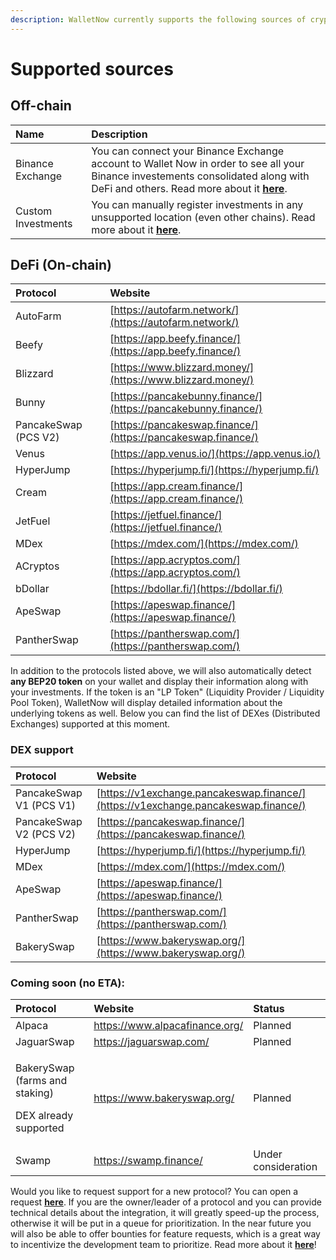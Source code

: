 ```yaml
---
description: WalletNow currently supports the following sources of crypto investments
---
```


# Supported sources

## Off-chain

| Name | Description |
| :--- | :--- |
| Binance Exchange | You can connect your Binance Exchange account to Wallet Now in order to see all your Binance investements consolidated along with DeFi and others. Read more about it [**here**](features/binance-exchange-integration.md). |
| Custom Investments | You can manually register investments in any unsupported location \(even other chains\). Read more about it [**here**](features/custom-investments.md). |

## DeFi \(On-chain\)

| Protocol | Website |
| :--- | :--- |
| AutoFarm | [https://autofarm.network/](https://autofarm.network/) |
| Beefy | [https://app.beefy.finance/](https://app.beefy.finance/) |
| Blizzard | [https://www.blizzard.money/](https://www.blizzard.money/) |
| Bunny | [https://pancakebunny.finance/](https://pancakebunny.finance/) |
| PancakeSwap \(PCS V2\) | [https://pancakeswap.finance/](https://pancakeswap.finance/) |
| Venus | [https://app.venus.io/](https://app.venus.io/) |
| HyperJump | [https://hyperjump.fi/](https://hyperjump.fi/) |
| Cream | [https://app.cream.finance/](https://app.cream.finance/) |
| JetFuel | [https://jetfuel.finance/](https://jetfuel.finance/) |
| MDex | [https://mdex.com/](https://mdex.com/) |
| ACryptos | [https://app.acryptos.com/](https://app.acryptos.com/) |
| bDollar | [https://bdollar.fi/](https://bdollar.fi/) |
| ApeSwap | [https://apeswap.finance/](https://apeswap.finance/) |
| PantherSwap | [https://pantherswap.com/](https://pantherswap.com/) |

In addition to the protocols listed above, we will also automatically detect **any BEP20 token** on your wallet and display their information along with your investments. If the token is an "LP Token" \(Liquidity Provider / Liquidity Pool Token\), WalletNow will display detailed information about the underlying tokens as well. Below you can find the list of DEXes \(Distributed Exchanges\) supported at this moment.

### DEX support

| Protocol | Website |
| :--- | :--- |
| PancakeSwap V1 \(PCS V1\) | [https://v1exchange.pancakeswap.finance/](https://v1exchange.pancakeswap.finance/) |
| PancakeSwap V2 \(PCS V2\) | [https://pancakeswap.finance/](https://pancakeswap.finance/) |
| HyperJump | [https://hyperjump.fi/](https://hyperjump.fi/) |
| MDex | [https://mdex.com/](https://mdex.com/) |
| ApeSwap | [https://apeswap.finance/](https://apeswap.finance/) |
| PantherSwap | [https://pantherswap.com/](https://pantherswap.com/) |
| BakerySwap | [https://www.bakeryswap.org/](https://www.bakeryswap.org/) |

### **Coming soon \(no ETA\):**

<table>
  <thead>
    <tr>
      <th style="text-align:left">Protocol</th>
      <th style="text-align:left">Website</th>
      <th style="text-align:left">Status</th>
    </tr>
  </thead>
  <tbody>
    <tr>
      <td style="text-align:left">Alpaca</td>
      <td style="text-align:left"><a href="https://www.alpacafinance.org/">https://www.alpacafinance.org/</a>
      </td>
      <td style="text-align:left">Planned</td>
    </tr>
    <tr>
      <td style="text-align:left">JaguarSwap</td>
      <td style="text-align:left"><a href="https://jaguarswap.com/staking">https://jaguarswap.com/</a>
      </td>
      <td style="text-align:left">Planned</td>
    </tr>
    <tr>
      <td style="text-align:left">
        <p>BakerySwap (farms and staking)</p>
        <p>DEX already supported</p>
      </td>
      <td style="text-align:left"><a href="https://www.bakeryswap.org/">https://www.bakeryswap.org/</a>
      </td>
      <td style="text-align:left">Planned</td>
    </tr>
    <tr>
      <td style="text-align:left">Swamp</td>
      <td style="text-align:left"><a href="https://swamp.finance/">https://swamp.finance/</a>
      </td>
      <td style="text-align:left">Under consideration</td>
    </tr>
  </tbody>
</table>

Would you like to request support for a new protocol? You can open a request [**here**](https://github.com/wallet-now/wallet-now/issues/new/choose). If you are the owner/leader of a protocol and you can provide technical details about the integration, it will greatly speed-up the process, otherwise it will be put in a queue for prioritization. In the near future you will also be able to offer bounties for feature requests, which is a great way to incentivize the development team to prioritize. Read more about it [**here**](coming-soon/feature-bounty.md)!

## 



